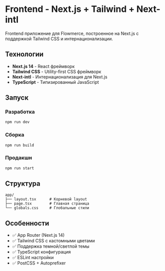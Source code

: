 # Frontend - Next.js + Tailwind + Next-intl

Frontend приложение для Flowmerce, построенное на Next.js с поддержкой Tailwind CSS и интернационализации.

## Технологии

- **Next.js 14** - React фреймворк
- **Tailwind CSS** - Utility-first CSS фреймворк
- **Next-intl** - Интернационализация для Next.js
- **TypeScript** - Типизированный JavaScript

## Запуск

### Разработка

```bash
npm run dev
```

### Сборка

```bash
npm run build
```

### Продакшн

```bash
npm run start
```

## Структура

```
app/
├── layout.tsx      # Корневой layout
├── page.tsx        # Главная страница
└── globals.css     # Глобальные стили
```

## Особенности

- ✅ App Router (Next.js 14)
- ✅ Tailwind CSS с кастомными цветами
- ✅ Поддержка темной/светлой темы
- ✅ TypeScript конфигурация
- ✅ ESLint настройки
- ✅ PostCSS + Autoprefixer
